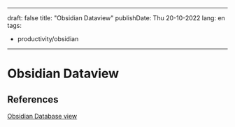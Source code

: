 
---
draft: false
title: "Obsidian Dataview"
publishDate:  Thu 20-10-2022
lang: en
tags:
- productivity/obsidian
---
# Obsidian Dataview




## References

[Obsidian Database view](https://www.youtube.com/watch?v=AhhFLXfldJQ)
